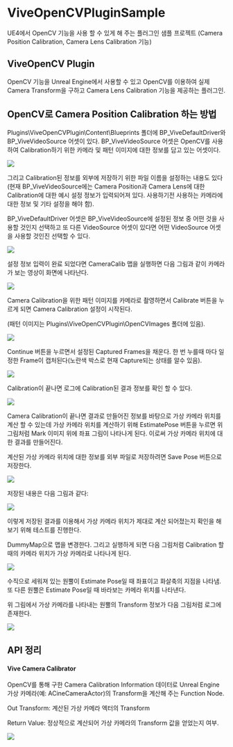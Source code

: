 # ViveOpenCVPluginSample

UE4에서 OpenCV 기능을 사용 할 수 있게 해 주는 플러그인 샘플 프로젝트 (Camera Position Calibration, Camera Lens Calibration 기능)



## ViveOpenCV Plugin

OpenCV 기능을 Unreal Engine에서 사용할 수 있고 OpenCV를 이용하여 실제 Camera Transform을 구하고 Camera Lens Calibration 기능을 제공하는 플러그인.

## OpenCV로 Camera Position Calibration 하는 방법

Plugins\ViveOpenCVPlugin\Content\Blueprints 폴더에 BP_ViveDefaultDriver와 BP_ViveVideoSource 어셋이 있다. BP_ViveVideoSource 어셋은 OpenCV를 사용하여 Calibration하기 위한 카메라 및 패턴 이미지에 대한 정보를 담고 있는 어셋이다.

![](https://github.com/Devcoder-IndieWorks/ViveOpenCVPluginSample/blob/master/Images/Video_Source_BP.png)

그리고 Calibration된 정보를 외부에 저장하기 위한 파일 이름을 설정하는 내용도 있다(현재 BP_ViveVideoSource에는 Camera Position과 Camera Lens에 대한 Calibration에 대한 예시 설정 정보가 입력되어져 있다. 사용하기전 사용하는 카메라에 대한 정보 및 기타 설정을 해야 함).

BP_ViveDefaultDriver 어셋은 BP_ViveVideoSource에 설정된 정보 중 어떤 것을 사용할 것인지 선택하고 또 다른 VideoSource 어셋이 있다면 어떤 VideoSource 어셋을 사용할 것인진 선택할 수 있다.

![](https://github.com/Devcoder-IndieWorks/ViveOpenCVPluginSample/blob/master/Images/Default_Driver_BP.png)

설정 정보 입력이 완료 되었다면 CameraCalib 맵을 실행하면 다음 그림과 같이 카메라가 보는 영상이 화면에 나타난다.

![](https://github.com/Devcoder-IndieWorks/ViveOpenCVPluginSample/blob/master/Images/Camera_Calibration.png)

Camera Calibration을 위한 패턴 이미지를 카메라로 촬영하면서 Calibrate 버튼을 누르게 되면 Camera Calibration 설정이 시작된다.

(패턴 이미지는 Plugins\ViveOpenCVPlugin\OpenCVImages 폴더에 있음).

![](https://github.com/Devcoder-IndieWorks/ViveOpenCVPluginSample/blob/master/Images/Camera_Calibration2.png)

Continue 버튼을 누르면서 설정된 Captured Frames을 채운다. 한 번 누를때 마다 일정한 Frame이 캡처된다(노란색 박스로 현재 Capture되는 상태를 알수 있음).

![](https://github.com/Devcoder-IndieWorks/ViveOpenCVPluginSample/blob/master/Images/Camera_Calibration_Result.png)

Calibration이 끝나면 로그에 Calibration된 결과 정보를 확인 할 수 있다.

![](https://github.com/Devcoder-IndieWorks/ViveOpenCVPluginSample/blob/master/Images/Camera_Estimate_Pose.png)

Camera Calibration이 끝나면 결과로 만들어진 정보를 바탕으로 가상 카메라 위치를 계산 할 수 있는데 가상 카메라 위치를 계산하기 위해 EstimatePose 버튼을 누르면 위 그림처럼 Mark 이미지 위에 좌표 그림이 나타나게 된다. 이로써 가상 카메라 위치에 대한 결과를 만들어진다.

계산된 가상 카메라 위치에 대한 정보를 외부 파일로 저장하려면 Save Pose 버튼으로 저장한다.

![](https://github.com/Devcoder-IndieWorks/ViveOpenCVPluginSample/blob/master/Images/Save_Pose.png)

저장된 내용은 다음 그림과 같다:

![](https://github.com/Devcoder-IndieWorks/ViveOpenCVPluginSample/blob/master/Images/Save_Pose_Data.png)

이렇게 저장된 결과를 이용해서 가상 카메라 위치가 제대로 계산 되어졌는지 확인을 해보기 위해 테스트를 진행한다.

DummyMap으로 맵을 변경한다. 그리고 실행하게 되면 다음 그림처럼 Calibration 할 때의 카메라 위치가 가상 카메라로 나타나게 된다.

![](https://github.com/Devcoder-IndieWorks/ViveOpenCVPluginSample/blob/master/Images/Camera_Position.png)

수직으로 세워져 있는 원뿔이 Estimate Pose일 때 좌표이고 화살축의 지점을 나타냄. 또 다른 원뿔은 Estimate Pose일 때 바라보는 카메라 위치를 나타낸다.



위 그림에서 가상 카메라를 나타내는 원뿔의 Transform 정보가 다음 그림처럼 로그에 존재한다.

![](https://github.com/Devcoder-IndieWorks/ViveOpenCVPluginSample/blob/master/Images/Camera_Position_Data.png)



## API 정리

#### Vive Camera Calibrator

OpenCV를 통해 구한 Camera Calibration Information 데이터로 Unreal Engine 가상 카메라(예: ACineCameraActor)의 Transform을 계산해 주는 Function Node.

Out Transform: 계산된 가상 카메라 엑터의 Transform

Return Value: 정상적으로 계산되어 가상 카메라의 Transform 값을 얻었는지 여부.

![](https://github.com/Devcoder-IndieWorks/ViveOpenCVPluginSample/blob/master/Images/그림11.png)
